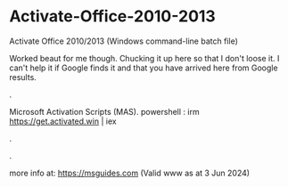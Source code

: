 # Activate-Office-2010-2013
Activate Office 2010/2013 (Windows command-line batch file)

Worked beaut for me though. Chucking it up here so that I don't loose it.  I can't help it if Google finds it and that you have arrived here from Google results.

.


Microsoft Activation Scripts  (MAS).
  powershell :            irm https://get.activated.win | iex  

.

.

more info at:  https://msguides.com
(Valid www as at 3 Jun 2024)
